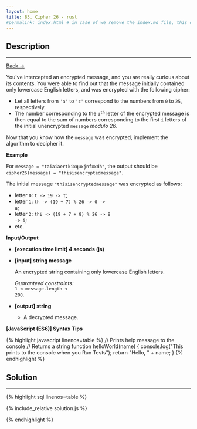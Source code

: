 ```yaml
---
layout: home
title: 83. Cipher 26 - rust
#permalink: index.html # in case of we remove the index.md file, this doc will be the index page
---
```


<div class="row">
<div class="columnStmt" markdown="1">

## Description

---

[Back -> ](../README.md)

You've intercepted an encrypted message, and you are really curious about its contents. You were able to find out that the message initially contained only lowercase English letters, and was encrypted with the following cipher:

- Let all letters from <code>'a'</code> to <code>'z'</code> correspond to the numbers from <code>0</code> to <code>25</code>, respectively.
- The number corresponding to the <code>i<sup>th</sup></code> letter of the encrypted message is then equal to the sum of numbers corresponding to the first <code>i</code> letters of the initial unencrypted <code>message</code> _modulo 26_.

Now that you know how the <code>message</code> was encrypted, implement the algorithm to decipher it.

**Example**

For <code>message = "taiaiaertkixquxjnfxxdh"</code>, the output should be
<code>cipher26(message) = "thisisencryptedmessage"</code>.

The initial message <code>"thisisencryptedmessage"</code> was encrypted as follows:

- letter <code>0</code>: <code>t -> 19 -> t</code>;
- letter <code>1</code>: <code>th -> (19 + 7) % 26 -> 0 -> a</code>;
- letter <code>2</code>: <code>thi -> (19 + 7 + 8) % 26 -> 8 -> i</code>;
- etc.

**Input/Output**

- **[execution time limit] 4 seconds (js)**

- **[input] string message**

  An encrypted string containing only lowercase English letters.<br>

  _Guaranteed constraints:_<br>
  <code>1 ≤ message.length ≤ 200</code>.

- **[output] string**
  - A decrypted message.

**[JavaScript (ES6)] Syntax Tips**

{% highlight javascript linenos=table %}
// Prints help message to the console
// Returns a string
function helloWorld(name) {
console.log("This prints to the console when you Run Tests");
return "Hello, " + name;
}
{% endhighlight %}

</div>
<div class="columnSol" markdown="1">

## Solution

---

{% highlight sql linenos=table %}

{% include_relative solution.js %}

{% endhighlight %}

</div>
</div>
